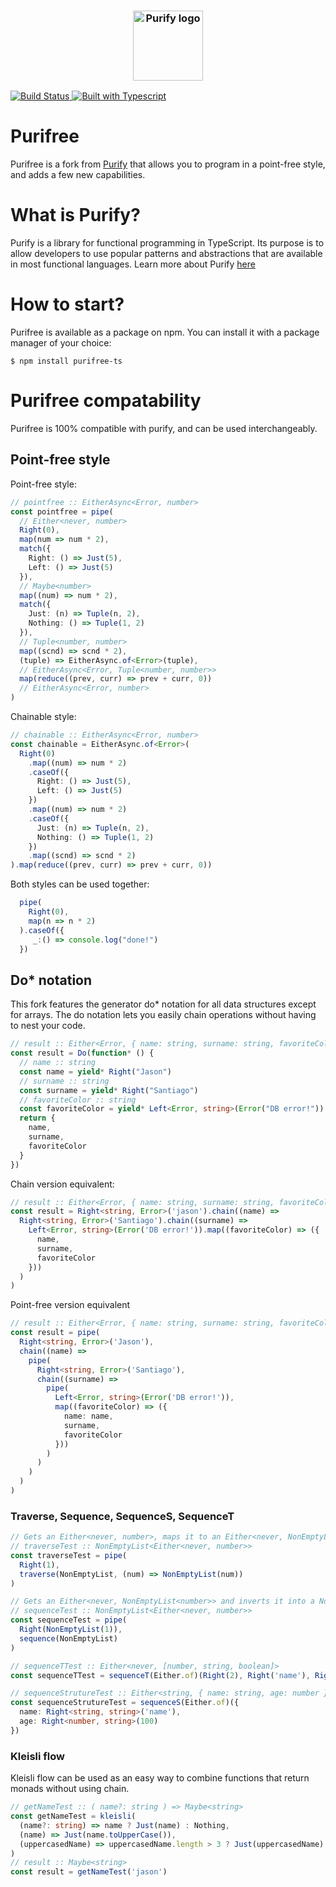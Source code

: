 <h3 align="center">
  <img align="center" src="assets/logo.png" alt="Purify logo" width="112" />
</h3

<p align="center">
    <a href="https://travis-ci.org/gigobyte/purify">
      <img src="https://travis-ci.org/gigobyte/purify.svg?branch=master" alt="Build Status">
      <img src="https://camo.githubusercontent.com/41c68e9f29c6caccc084e5a147e0abd5f392d9bc/68747470733a2f2f62616467656e2e6e65742f62616467652f547970655363726970742f7374726963742532302546302539462539322541412f626c7565" alt="Built with Typescript">
    </a>
</p>

# Purifree
Purifree is a fork from <a href="https://github.com/gigobyte/purify">Purify</a> that allows you to program in a point-free style, and adds a few new capabilities.
# What is Purify?
Purify is a library for functional programming in TypeScript.
Its purpose is to allow developers to use popular patterns and abstractions that are available in most functional languages.
Learn more about Purify <a href="https://github.com/gigobyte/purify">here</a>
# How to start?
Purifree is available as a package on npm. You can install it with a package manager of your choice:
```
$ npm install purifree-ts
```
# Purifree compatability
Purifree is 100% compatible with purify, and can be used interchangeably.
## Point-free style
Point-free style:
```typescript
// pointfree :: EitherAsync<Error, number>
const pointfree = pipe(
  // Either<never, number>
  Right(0),
  map(num => num * 2),
  match({
    Right: () => Just(5),
    Left: () => Just(5)
  }),
  // Maybe<number>
  map((num) => num * 2),
  match({
    Just: (n) => Tuple(n, 2),
    Nothing: () => Tuple(1, 2)
  }),
  // Tuple<number, number>
  map((scnd) => scnd * 2),
  (tuple) => EitherAsync.of<Error>(tuple),
  // EitherAsync<Error, Tuple<number, number>>
  map(reduce((prev, curr) => prev + curr, 0))
  // EitherAsync<Error, number>
)
```
Chainable style:
```typescript
// chainable :: EitherAsync<Error, number>
const chainable = EitherAsync.of<Error>(
  Right(0)
    .map((num) => num * 2)
    .caseOf({
      Right: () => Just(5),
      Left: () => Just(5)
    })
    .map((num) => num * 2)
    .caseOf({
      Just: (n) => Tuple(n, 2),
      Nothing: () => Tuple(1, 2)
    })
    .map((scnd) => scnd * 2)
).map(reduce((prev, curr) => prev + curr, 0))
```
Both styles can be used together:
```typescript
  pipe(
    Right(0),
	map(n => n * 2)
  ).caseOf({
     _:() => console.log("done!")
  })
```

## Do* notation
This fork features the generator do* notation for all data structures except for arrays.
The do notation lets you easily chain operations without having to nest your code.
```typescript
// result :: Either<Error, { name: string, surname: string, favoriteColor: string }>
const result = Do(function* () {
  // name :: string
  const name = yield* Right("Jason")
  // surname :: string
  const surname = yield* Right("Santiago")
  // favoriteColor :: string
  const favoriteColor = yield* Left<Error, string>(Error("DB error!"))
  return {
    name,
    surname,
    favoriteColor
  }
})
```
Chain version equivalent: 
```typescript
// result :: Either<Error, { name: string, surname: string, favoriteColor: string }>
const result = Right<string, Error>('jason').chain((name) =>
  Right<string, Error>('Santiago').chain((surname) =>
    Left<Error, string>(Error('DB error!')).map((favoriteColor) => ({
      name,
      surname,
      favoriteColor
    }))
  )
)
```
Point-free version equivalent
```typescript
// result :: Either<Error, { name: string, surname: string, favoriteColor: string }>
const result = pipe(
  Right<string, Error>('Jason'),
  chain((name) =>
    pipe(
      Right<string, Error>('Santiago'),
      chain((surname) =>
        pipe(
          Left<Error, string>(Error('DB error!')),
          map((favoriteColor) => ({
            name: name,
            surname,
            favoriteColor
          }))
        )
      )
    )
  )
)
```
### Traverse, Sequence, SequenceS, SequenceT
```typescript
// Gets an Either<never, number>, maps it to an Either<never, NonEmptyList<number>>, and inverts it into a NonEmptyList<Either<never, number>>
// traverseTest :: NonEmptyList<Either<never, number>>
const traverseTest = pipe(
  Right(1),
  traverse(NonEmptyList, (num) => NonEmptyList(num))
)

// Gets an Either<never, NonEmptyList<number>> and inverts it into a NonEmptyList<Either<never, number>>
// sequenceTest :: NonEmptyList<Either<never, number>>
const sequenceTest = pipe(
  Right(NonEmptyList(1)),
  sequence(NonEmptyList)
)

// sequenceTTest :: Either<never, [number, string, boolean]>
const sequenceTTest = sequenceT(Either.of)(Right(2), Right('name'), Right(true))

// sequenceStrutureTest :: Either<string, { name: string, age: number }>
const sequenceStrutureTest = sequenceS(Either.of)({
  name: Right<string, string>('name'),
  age: Right<number, string>(100)
})

```
### Kleisli flow
Kleisli flow can be used as an easy way to combine functions that return monads without using chain.
```typescript
// getNameTest :: ( name?: string ) => Maybe<string>
const getNameTest = kleisli(
  (name?: string) => name ? Just(name) : Nothing,
  (name) => Just(name.toUpperCase()),
  (uppercasedName) => uppercasedName.length > 3 ? Just(uppercasedName) : Nothing
)
// result :: Maybe<string>
const result = getNameTest('jason')

```
